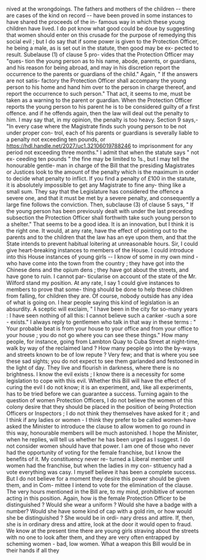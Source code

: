 nived at the wrongdoings. The fathers and mothers of the children -- there are cases of the kind on record -- have been proved in some instances to have shared the proceeds of the in- famous way in which these young children have lived. I do pot know what good could be doue by suggesting that women should enter on this crusade for the purpose of remedying this social evil ; but I do say that if some power is given to the Protection Officer, he being a male, as is set out in the statute, then good may be ex- pected to result. Subelause (1) of clause 5 pro- vides that the Protection Officer may "ques- tion the young person as to his name, abode, parents, or guardians, and his reason for being abroad, and may in his discretion report the occurrence to the parents or guardians of the child." Again, " If the answers are not satis- factory the Protection Officer shall accompany the young person to his home and hand him over to the person in charge thereof, and report the occurrence to such person." That act, it seems to me, must be taken as a warning to the parent or guardian. When the Protection Officer reports the young person to his parent he is to be considered guilty of a first offence. and if he offends again, then the law will deal out the penalty to him. I may say that, in my opinion, the penalty is too heavy. Section 9 says,- "In every case where the Magistrate finds such young person to be not under proper con- trol, each of his parents or guardians is severally liable to a penalty not exceeding ten pounds, or https://hdl.handle.net/2027/uc1.32106019788246 to imprisonment for any period not exceeding three months." I admit that when the statute says " not ex- ceeding ten pounds " the fine may be limited to 1s., but I may tell the honourable gentle- man in charge of the Bill that the presiding Magistrates or Justices look to the amount of the penalty which is the maximum in order to decide what penalty to inflict. If you find a penalty of £100 in the statute, it is absolutely impossible to get any Magistrate to fine any- thing like a small sum. They say that the Legislature has considered the offence a severe one, and that it must be met by a severe penalty, and consequently a large fine follows the conviction. Then, subclause (3) of clause 5 says, " If the young person has been previously dealt with under the last preceding subsection the Protection Officer shall forthwith take such young person to a shelter." That seems to be a good idea. It is an innovation, but I think it is the right one. It would, at any rate, have the effect of pointing out to the parents and to the children that the law has an eye upon them, and that the State intends to prevent habitual loitering at unreasonable hours. Sir, I could give heart-breaking instances to members of the House. I could introduce into this House instances of young girls -- I know of some in my own mind - who have come into the town from the country ; they have got into the Chinese dens and the opium dens ; they have got about the streets, and have gone to ruin. I cannot par- ticularise on account of the state of the Mr. Wilford stand my position. At any rate, I say 1 could give instances to members to prove that some- thing should be done to help these children from falling, for children they are. Of course, nobody outside has any idea of what is going on. I hear people saying this kind of legislation is an absurdity. A sceptic will exclaim, " I have been in the city for so-many years : I have seen nothing of all this: I cannot believe such a canker -such a sore - exists." I always reply to gentlemen who talk in that way in these terms : " Your probable beat is from your house to your office and from your office to your house ; you do not go where you can see these things." How many people, for instance, going from Lambton Quay to Cuba Street at night-time, walk by way of the reclaimed land ? How many people go into the by-ways and streets known to be of low repute ? Very few; and that is where you see these sad sights; you do not expect to see them garlanded and festooned in the light of day. They live and flourish in darkness, where there is no brightness. I know the evil exists ; I know there is a necessity for some legislation to cope with this evil. Whether this Bill will have the effect of curing the evil I do not know; it is an experiment, and, like all experiments, has to be tried before we can guarantee a success. Turning again to the question of women Protection Officers, I do not believe the women of this colony desire that they should be placed in the position of being Protection Officers or Inspectors ; I do not think they themselves have asked for it ; and I think if any ladies or women - I think they prefer to be called women-have asked the Minister to introduce the clause to allow women to go round in this way, honourable members will be much astonished. I hope the Minister, when he replies, will tell us whether he has been urged as I suggest. I do not consider women should have that power. I am one of those who never had the opportunity of voting for the female franchise, but I know the benefits of it. My constituency never re- turned a Liberal member until women had the franchise, but when the ladies in my con- stituency had a vote everything was casy. I myself believe it has been a complete success. But I do not believe for a moment they desire this power should be given them, and in Com- mittee I intend to vote for the elimination of the clause. The very hours mentioned in the Bill are, to my mind, prohibitive of women acting in this position. Again, how is the female Protection Officer to be distinguished ? Would she wear a uniform ? Would she have a badge with a number? Would she have some kind of cap with a gold rim, or how would she be distinguished ? She would be in ordi- nary dress and attire. If, then, she is in ordinary dress and attire, look at the door it would open to fraud. We know at the present time there are young girls straving about the streets with no one to look after them, and they are very often entrapped by scheming women - bad, low women. What a weapon this Bill would be in their hands if all they 
